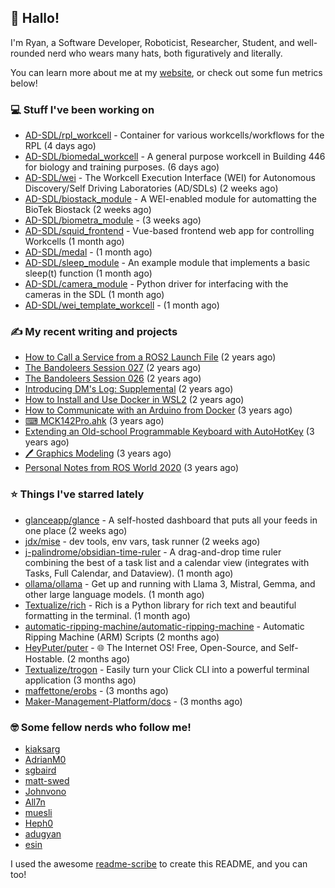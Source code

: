 ## 👋 Hallo!

I'm Ryan, a Software Developer, Roboticist, Researcher, Student, and well-rounded nerd who wears many hats, both figuratively and literally.

You can learn more about me at my [website](https://ryandlewis.dev), or check out some fun metrics below!

### 💻 Stuff I've been working on

- [AD-SDL/rpl_workcell](https://github.com/AD-SDL/rpl_workcell) - Container for various workcells/workflows for the RPL (4 days ago)
- [AD-SDL/biomedal_workcell](https://github.com/AD-SDL/biomedal_workcell) - A general purpose workcell in Building 446 for biology and training purposes. (6 days ago)
- [AD-SDL/wei](https://github.com/AD-SDL/wei) - The Workcell Execution Interface (WEI) for Autonomous Discovery/Self Driving Laboratories (AD/SDLs) (2 weeks ago)
- [AD-SDL/biostack_module](https://github.com/AD-SDL/biostack_module) - A WEI-enabled module for automatting the BioTek Biostack (2 weeks ago)
- [AD-SDL/biometra_module](https://github.com/AD-SDL/biometra_module) -  (3 weeks ago)
- [AD-SDL/squid_frontend](https://github.com/AD-SDL/squid_frontend) - Vue-based frontend web app for controlling Workcells (1 month ago)
- [AD-SDL/medal](https://github.com/AD-SDL/medal) -  (1 month ago)
- [AD-SDL/sleep_module](https://github.com/AD-SDL/sleep_module) - An example module that implements a basic sleep(t) function (1 month ago)
- [AD-SDL/camera_module](https://github.com/AD-SDL/camera_module) - Python driver for interfacing with the cameras in the SDL (1 month ago)
- [AD-SDL/wei_template_workcell](https://github.com/AD-SDL/wei_template_workcell) -  (1 month ago)

### ✍ My recent writing and projects

- [How to Call a Service from a ROS2 Launch File](https://ryandlewis.dev/posts/callserviceinros2launch/) (2 years ago)
- [The Bandoleers Session 027](https://ryandlewis.dev/posts/ttrpg/thebandoleers027/) (2 years ago)
- [The Bandoleers Session 026](https://ryandlewis.dev/posts/ttrpg/thebandoleers026/) (2 years ago)
- [Introducing DM&#39;s Log: Supplemental](https://ryandlewis.dev/posts/ttrpg/introducingdmslog/) (2 years ago)
- [How to Install and Use Docker in WSL2](https://ryandlewis.dev/posts/howtowsldocker/) (2 years ago)
- [How to Communicate with an Arduino from Docker](https://ryandlewis.dev/posts/howtoarduinodocker/) (3 years ago)
- [⌨ MCK142Pro.ahk](https://ryandlewis.dev/projects/mck142pro/) (3 years ago)
- [Extending an Old-school Programmable Keyboard with AutoHotKey](https://ryandlewis.dev/posts/mck142pro/) (3 years ago)
- [🖊 Graphics Modeling](https://ryandlewis.dev/projects/graphics/) (3 years ago)
- [Personal Notes from ROS World 2020](https://ryandlewis.dev/posts/rosworld2020/) (3 years ago)

### ⭐ Things I've starred lately

- [glanceapp/glance](https://github.com/glanceapp/glance) - A self-hosted dashboard that puts all your feeds in one place (2 weeks ago)
- [jdx/mise](https://github.com/jdx/mise) - dev tools, env vars, task runner (2 weeks ago)
- [j-palindrome/obsidian-time-ruler](https://github.com/j-palindrome/obsidian-time-ruler) - A drag-and-drop time ruler combining the best of a task list and a calendar view (integrates with Tasks, Full Calendar, and Dataview). (1 month ago)
- [ollama/ollama](https://github.com/ollama/ollama) - Get up and running with Llama 3, Mistral, Gemma, and other large language models. (1 month ago)
- [Textualize/rich](https://github.com/Textualize/rich) - Rich is a Python library for rich text and beautiful formatting in the terminal. (1 month ago)
- [automatic-ripping-machine/automatic-ripping-machine](https://github.com/automatic-ripping-machine/automatic-ripping-machine) - Automatic Ripping Machine (ARM) Scripts (2 months ago)
- [HeyPuter/puter](https://github.com/HeyPuter/puter) - 🌐 The Internet OS! Free, Open-Source, and Self-Hostable. (2 months ago)
- [Textualize/trogon](https://github.com/Textualize/trogon) - Easily turn your Click CLI into a powerful terminal application (3 months ago)
- [maffettone/erobs](https://github.com/maffettone/erobs) -  (3 months ago)
- [Maker-Management-Platform/docs](https://github.com/Maker-Management-Platform/docs) -  (3 months ago)

### 🤓 Some fellow nerds who follow me!

- [kiaksarg](https://github.com/kiaksarg)
- [AdrianM0](https://github.com/AdrianM0)
- [sgbaird](https://github.com/sgbaird)
- [matt-swed](https://github.com/matt-swed)
- [Johnvono](https://github.com/Johnvono)
- [All7n](https://github.com/All7n)
- [muesli](https://github.com/muesli)
- [Heph0](https://github.com/Heph0)
- [adugyan](https://github.com/adugyan)
- [esin](https://github.com/esin)

I used the awesome [readme-scribe](https://github.com/muesli/readme-scribe) to create this README, and you can too!
